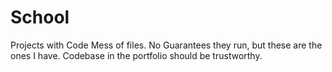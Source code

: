 # School
Projects with Code
Mess of files. No Guarantees they run, but these are the ones I have. Codebase in the portfolio should be trustworthy.
